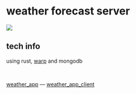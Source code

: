 # weather forecast server

[![](https://tokei.rs/b1/github/MichalUSER/weather_app_server)](https://github.com/MichalUSER/weather_app_server)

## tech info
using rust, [warp](https://github.com/seanmonstar/warp) and mongodb

<br>

<div align="left">

[weather_app](https://github.com/MichalUSER/weather_app)
— [weather_app_client](https://github.com/MichalUSER/weather_app_client)

</div>
